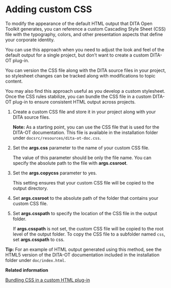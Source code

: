 # Adding custom CSS

To modify the appearance of the default HTML output that DITA Open Toolkit generates, you can reference a custom Cascading Style Sheet \(CSS\) file with the typography, colors, and other presentation aspects that define your corporate identity.

You can use this approach when you need to adjust the look and feel of the default output for a single project, but don’t want to create a custom DITA-OT plug-in.

You can version the CSS file along with the DITA source files in your project, so stylesheet changes can be tracked along with modifications to topic content.

You may also find this approach useful as you develop a custom stylesheet. Once the CSS rules stabilize, you can bundle the CSS file in a custom DITA-OT plug-in to ensure consistent HTML output across projects.

1.  Create a custom CSS file and store it in your project along with your DITA source files.

    **Note:** As a starting point, you can use the CSS file that is used for the DITA-OT documentation. This file is available in the installation folder under `docsrc/resources/dita-ot-doc.css`.

2.  Set the **args.css** parameter to the name of your custom CSS file.

    The value of this parameter should be only the file name. You can specify the absolute path to the file with **args.cssroot**.

3.  Set the **args.copycss** parameter to yes.

    This setting ensures that your custom CSS file will be copied to the output directory.

4.  Set **args.cssroot** to the absolute path of the folder that contains your custom CSS file.

5.  Set **args.csspath** to specify the location of the CSS file in the output folder.

    If **args.csspath** is not set, the custom CSS file will be copied to the root level of the output folder. To copy the CSS file to a subfolder named `css`, set **args.csspath** to css.


**Tip:** For an example of HTML output generated using this method, see the HTML5 version of the DITA-OT documentation included in the installation folder under `doc/index.html`.

**Related information**  


[Bundling CSS in a custom HTML plug-in](../topics/html-customization-plugin-bundle-css.md)

